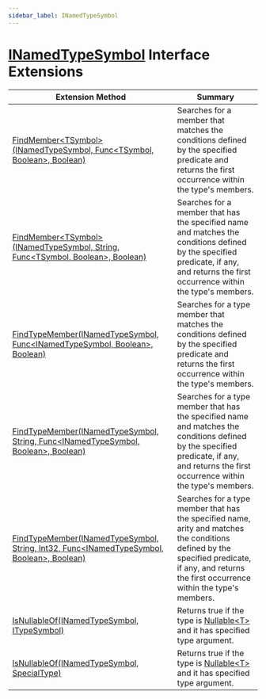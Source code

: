 ```yaml
---
sidebar_label: INamedTypeSymbol
---
```


# [INamedTypeSymbol](https://docs.microsoft.com/en-us/dotnet/api/microsoft.codeanalysis.inamedtypesymbol) Interface Extensions

| Extension Method | Summary |
| ---------------- | ------- |
| [FindMember&lt;TSymbol&gt;(INamedTypeSymbol, Func&lt;TSymbol, Boolean&gt;, Boolean)](../../Roslynator/SymbolExtensions/FindMember/index.md#Roslynator_SymbolExtensions_FindMember__1_Microsoft_CodeAnalysis_INamedTypeSymbol_System_Func___0_System_Boolean__System_Boolean_) | Searches for a member that matches the conditions defined by the specified predicate and returns the first occurrence within the type's members\. |
| [FindMember&lt;TSymbol&gt;(INamedTypeSymbol, String, Func&lt;TSymbol, Boolean&gt;, Boolean)](../../Roslynator/SymbolExtensions/FindMember/index.md#Roslynator_SymbolExtensions_FindMember__1_Microsoft_CodeAnalysis_INamedTypeSymbol_System_String_System_Func___0_System_Boolean__System_Boolean_) | Searches for a member that has the specified name and matches the conditions defined by the specified predicate, if any, and returns the first occurrence within the type's members\. |
| [FindTypeMember(INamedTypeSymbol, Func&lt;INamedTypeSymbol, Boolean&gt;, Boolean)](../../Roslynator/SymbolExtensions/FindTypeMember/index.md#Roslynator_SymbolExtensions_FindTypeMember_Microsoft_CodeAnalysis_INamedTypeSymbol_System_Func_Microsoft_CodeAnalysis_INamedTypeSymbol_System_Boolean__System_Boolean_) | Searches for a type member that matches the conditions defined by the specified predicate and returns the first occurrence within the type's members\. |
| [FindTypeMember(INamedTypeSymbol, String, Func&lt;INamedTypeSymbol, Boolean&gt;, Boolean)](../../Roslynator/SymbolExtensions/FindTypeMember/index.md#Roslynator_SymbolExtensions_FindTypeMember_Microsoft_CodeAnalysis_INamedTypeSymbol_System_String_System_Func_Microsoft_CodeAnalysis_INamedTypeSymbol_System_Boolean__System_Boolean_) | Searches for a type member that has the specified name and matches the conditions defined by the specified predicate, if any, and returns the first occurrence within the type's members\. |
| [FindTypeMember(INamedTypeSymbol, String, Int32, Func&lt;INamedTypeSymbol, Boolean&gt;, Boolean)](../../Roslynator/SymbolExtensions/FindTypeMember/index.md#Roslynator_SymbolExtensions_FindTypeMember_Microsoft_CodeAnalysis_INamedTypeSymbol_System_String_System_Int32_System_Func_Microsoft_CodeAnalysis_INamedTypeSymbol_System_Boolean__System_Boolean_) | Searches for a type member that has the specified name, arity and matches the conditions defined by the specified predicate, if any, and returns the first occurrence within the type's members\. |
| [IsNullableOf(INamedTypeSymbol, ITypeSymbol)](../../Roslynator/SymbolExtensions/IsNullableOf/index.md#Roslynator_SymbolExtensions_IsNullableOf_Microsoft_CodeAnalysis_INamedTypeSymbol_Microsoft_CodeAnalysis_ITypeSymbol_) | Returns true if the type is [Nullable&lt;T&gt;](https://docs.microsoft.com/en-us/dotnet/api/system.nullable-1) and it has specified type argument\. |
| [IsNullableOf(INamedTypeSymbol, SpecialType)](../../Roslynator/SymbolExtensions/IsNullableOf/index.md#Roslynator_SymbolExtensions_IsNullableOf_Microsoft_CodeAnalysis_INamedTypeSymbol_Microsoft_CodeAnalysis_SpecialType_) | Returns true if the type is [Nullable&lt;T&gt;](https://docs.microsoft.com/en-us/dotnet/api/system.nullable-1) and it has specified type argument\. |

